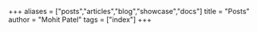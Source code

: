 +++
aliases = ["posts","articles","blog","showcase","docs"]
title = "Posts"
author = "Mohit Patel"
tags = ["index"]
+++
